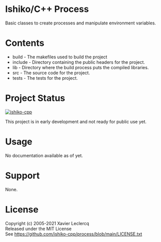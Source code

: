 # Ishiko/C++ Process

Basic classes to create processes and manipulate environment variables.

# Contents

- build - The makefiles used to build the project
- include - Directory containing the public headers for the project.
- lib - Directory where the build process puts the compiled libraries.
- src - The source code for the project.
- tests - The tests for the project.

# Project Status

[![ishiko-cpp](https://circleci.com/gh/ishiko-cpp/process.svg?style=shield)](https://circleci.com/gh/ishiko-cpp/process)

This project is in early development and not ready for public use yet.

# Usage

No documentation available as of yet.

# Support

None.

# License

Copyright (c) 2005-2021 Xavier Leclercq\
Released under the MIT License\
See https://github.com/ishiko-cpp/process/blob/main/LICENSE.txt
